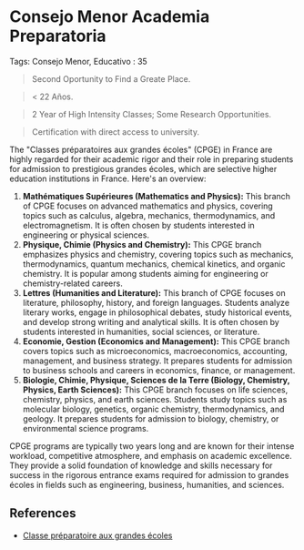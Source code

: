 # Consejo Menor Academia Preparatoria

Tags: Consejo Menor, Educativo
: 35

> Second Oportunity to Find a Greate Place.
> 

> < 22 Años.
> 

> 2 Year of High Intensity Classes; Some Research Opportunities.
> 

> Certification with direct access to university.
> 

The "Classes préparatoires aux grandes écoles" (CPGE) in France are highly regarded for their academic rigor and their role in preparing students for admission to prestigious grandes écoles, which are selective higher education institutions in France. Here's an overview:

1. **Mathématiques Supérieures (Mathematics and Physics):** This branch of CPGE focuses on advanced mathematics and physics, covering topics such as calculus, algebra, mechanics, thermodynamics, and electromagnetism. It is often chosen by students interested in engineering or physical sciences.
2. **Physique, Chimie (Physics and Chemistry):** This CPGE branch emphasizes physics and chemistry, covering topics such as mechanics, thermodynamics, quantum mechanics, chemical kinetics, and organic chemistry. It is popular among students aiming for engineering or chemistry-related careers.
3. **Lettres (Humanities and Literature):** This branch of CPGE focuses on literature, philosophy, history, and foreign languages. Students analyze literary works, engage in philosophical debates, study historical events, and develop strong writing and analytical skills. It is often chosen by students interested in humanities, social sciences, or literature.
4. **Economie, Gestion (Economics and Management):** This CPGE branch covers topics such as microeconomics, macroeconomics, accounting, management, and business strategy. It prepares students for admission to business schools and careers in economics, finance, or management.
5. **Biologie, Chimie, Physique, Sciences de la Terre (Biology, Chemistry, Physics, Earth Sciences):** This CPGE branch focuses on life sciences, chemistry, physics, and earth sciences. Students study topics such as molecular biology, genetics, organic chemistry, thermodynamics, and geology. It prepares students for admission to biology, chemistry, or environmental science programs.

CPGE programs are typically two years long and are known for their intense workload, competitive atmosphere, and emphasis on academic excellence. They provide a solid foundation of knowledge and skills necessary for success in the rigorous entrance exams required for admission to grandes écoles in fields such as engineering, business, humanities, and sciences.

## References

- [Classe préparatoire aux grandes écoles](https://en.wikipedia.org/wiki/Classe_pr%C3%A9paratoire_aux_grandes_%C3%A9coles)